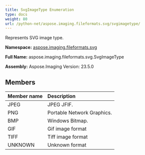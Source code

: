 ```yaml
---
title: SvgImageType Enumeration
type: docs
weight: 80
url: /python-net/aspose.imaging.fileformats.svg/svgimagetype/
---
```


Represents SVG image type.

**Namespace:** [aspose.imaging.fileformats.svg](/imaging/python-net/aspose.imaging.fileformats.svg/)

**Full Name:** aspose.imaging.fileformats.svg.SvgImageType

**Assembly:**  Aspose.Imaging Version: 23.5.0

## **Members**
|**Member name**|**Description**|
| :- | :- |
|JPEG|JPEG JFIF.|
|PNG|Portable Network Graphics.|
|BMP|Windows Bitmap.|
|GIF|Gif image format|
|TIFF|Tiff image format|
|UNKNOWN|Unknown format|
